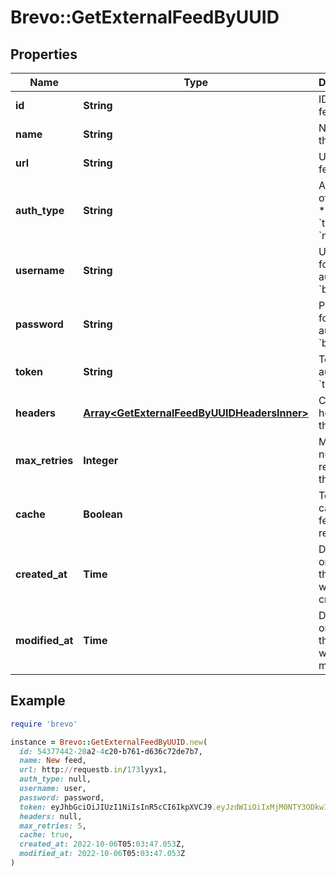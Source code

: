 # Brevo::GetExternalFeedByUUID

## Properties

| Name | Type | Description | Notes |
| ---- | ---- | ----------- | ----- |
| **id** | **String** | ID of the feed |  |
| **name** | **String** | Name of the feed |  |
| **url** | **String** | URL of the feed |  |
| **auth_type** | **String** | Auth type of the feed: * &#x60;basic&#x60; * &#x60;token&#x60; * &#x60;noAuth&#x60;  |  |
| **username** | **String** | Username for authType &#x60;basic&#x60; | [optional] |
| **password** | **String** | Password for authType &#x60;basic&#x60; | [optional] |
| **token** | **String** | Token for authType &#x60;token&#x60; | [optional] |
| **headers** | [**Array&lt;GetExternalFeedByUUIDHeadersInner&gt;**](GetExternalFeedByUUIDHeadersInner.md) | Custom headers for the feed |  |
| **max_retries** | **Integer** | Maximum number of retries on the feed url | [default to 5] |
| **cache** | **Boolean** | Toggle caching of feed url response |  |
| **created_at** | **Time** | Datetime on which the feed was created |  |
| **modified_at** | **Time** | Datetime on which the feed was modified |  |

## Example

```ruby
require 'brevo'

instance = Brevo::GetExternalFeedByUUID.new(
  id: 54377442-20a2-4c20-b761-d636c72de7b7,
  name: New feed,
  url: http://requestb.in/173lyyx1,
  auth_type: null,
  username: user,
  password: password,
  token: eyJhbGciOiJIUzI1NiIsInR5cCI6IkpXVCJ9.eyJzdWIiOiIxMjM0NTY3ODkwIiwibmFtZSI6IkpvaG4gRG9lIiwiaWF0IjoxNTE2MjM5MDIyfQ.SflKxwRJSMeKKF2QT4fwpMeJf36POk6yJV_adQssw5c,
  headers: null,
  max_retries: 5,
  cache: true,
  created_at: 2022-10-06T05:03:47.053Z,
  modified_at: 2022-10-06T05:03:47.053Z
)
```


